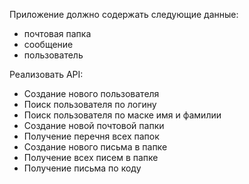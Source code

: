 Приложение должно содержать следующие данные:
- почтовая папка
- сообщение
- пользователь

Реализовать API:
- Создание нового пользователя
- Поиск пользователя по логину
- Поиск пользователя по маске имя и фамилии
- Создание новой почтовой папки
- Получение перечня всех папок
- Создание нового письма в папке
- Получение всех писем в папке
- Получение письма по коду
